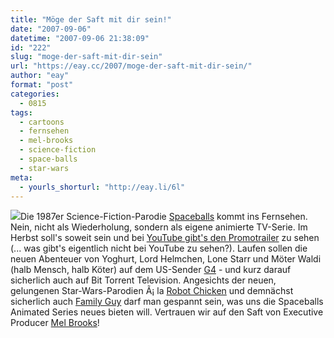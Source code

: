```yaml
---
title: "Möge der Saft mit dir sein!"
date: "2007-09-06"
datetime: "2007-09-06 21:38:09"
id: "222"
slug: "moge-der-saft-mit-dir-sein"
url: "https://eay.cc/2007/moge-der-saft-mit-dir-sein/"
author: "eay"
format: "post"
categories:
  - 0815
tags:
  - cartoons
  - fernsehen
  - mel-brooks
  - science-fiction
  - space-balls
  - star-wars
meta:
  - yourls_shorturl: "http://eay.li/6l"
---
```


![](/uploads/2007/spaceballs.jpg)Die 1987er Science-Fiction-Parodie [Spaceballs](http://en.wikipedia.org/wiki/Spaceballs) kommt ins Fernsehen. Nein, nicht als Wiederholung, sondern als eigene animierte TV-Serie. Im Herbst soll's soweit sein und bei [YouTube gibt's den Promotrailer](http://www.youtube.com/watch?v=TS3MhoPBqoo) zu sehen (... was gibt's eigentlich nicht bei YouTube zu sehen?). Laufen sollen die neuen Abenteuer von Yoghurt, Lord Helmchen, Lone Starr und Möter Waldi (halb Mensch, halb Köter) auf dem US-Sender [G4](http://www.g4tv.com/) - und kurz darauf sicherlich auch auf Bit Torrent Television. Angesichts der neuen, gelungenen Star-Wars-Parodien Ã¡ la [Robot Chicken](//eay.cc/2007/the-force-is-strong-with-this-chicken/) und demnächst sicherlich auch [Family Guy](//eay.cc/2007/peter-griffin-ist-han-solo/) darf man gespannt sein, was uns die Spaceballs Animated Series neues bieten will. Vertrauen wir auf den Saft von Executive Producer [Mel Brooks](http://de.wikipedia.org/wiki/Mel_Brooks)!
